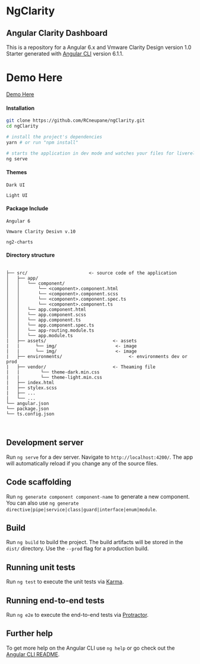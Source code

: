 # NgClarity
## Angular Clarity Dashboard 

This is a repository for a Angular 6.x  and Vmware Clarity Design version 1.0 Starter generated with [Angular CLI](https://github.com/angular/angular-cli) version 6.1.1.

# Demo Here

[Demo Here](https://ngclarity-c8e8c.firebaseapp.com/)

#### Installation

```bash
git clone https://github.com/RCneupane/ngClarity.git
cd ngClarity

# install the project's dependencies
yarn # or run "npm install"

# starts the application in dev mode and watches your files for livereload
ng serve
```

#### Themes
```
Dark UI

Light UI
```



#### Package Include

``` 
Angular 6

Vmware Clarity Desivn v.10

ng2-charts
```




#### Directory structure
```

├── src/                       <- source code of the application
│   ├── app/
│   │   └── component/
│   │       └── <component>.component.html
│   │       └── <component>.component.scss
│   │       └── <component>.component.spec.ts
│   │       └── <component>.component.ts
│   │   └── app.component.html
│   │   └── app.component.scss
│   │   └── app.component.ts
│   │   └── app.component.spec.ts
│   │   └── app-routing.module.ts
│   │   └── app.module.ts
|   ├── assets/                         <- assets
|   |      └── img/                      <- image
|   |      └── img/                      <- image
|   ├── environments/                         <- environments dev or prod
|   ├── vendor/                         <- Theaming file
|   |        └── theme-dark.min.css     
|   |        └── theme-light.min.css
|   ├── index.html
|   ├── stylex.scss             
|   ├── ...              
|   └── ...
└── angular.json
└── package.json
└── ts.config.json



```

## Development server

Run `ng serve` for a dev server. Navigate to `http://localhost:4200/`. The app will automatically reload if you change any of the source files.

## Code scaffolding

Run `ng generate component component-name` to generate a new component. You can also use `ng generate directive|pipe|service|class|guard|interface|enum|module`.

## Build

Run `ng build` to build the project. The build artifacts will be stored in the `dist/` directory. Use the `--prod` flag for a production build.

## Running unit tests

Run `ng test` to execute the unit tests via [Karma](https://karma-runner.github.io).

## Running end-to-end tests

Run `ng e2e` to execute the end-to-end tests via [Protractor](http://www.protractortest.org/).

## Further help

To get more help on the Angular CLI use `ng help` or go check out the [Angular CLI README](https://github.com/angular/angular-cli/blob/master/README.md).
